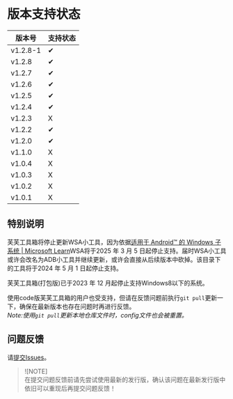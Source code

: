 # 版本支持状态

| 版本号 | 支持状态 |
|-----|-----|
| v1.2.8-1 | ✔ |
| v1.2.8 | ✔ |
| v1.2.7 | ✔ |
| v1.2.6 | ✔ |
| v1.2.5 | ✔ |
| v1.2.4 | ✔ |
| v1.2.3 | X |
| v1.2.2 | ✔ |
| v1.2.0 | ✔ |
| v1.1.0 | X |
| v1.0.4 | X |
| v1.0.3 | X |
| v1.0.2 | X |
| v1.0.1 | X |

## 特别说明

芙芙工具箱将停止更新WSA小工具，因为依据[适用于 Android™️ 的 Windows 子系统 | Microsoft Learn](https://learn.microsoft.com/zh-cn/windows/android/wsa/)WSA将于2025 年 3 月 5 日起停止支持。届时WSA小工具或许会改名为ADB小工具并继续更新，或许会直接从后续版本中砍掉。该目录下的工具将于2024 年 5 月 1 日起停止支持。<br>

芙芙工具箱(打包版)已于2023 年 12 月起停止支持Windows8以下的系统。<br>

使用code版芙芙工具箱的用户也受支持，但请在反馈问题前执行`git pull`更新一下，确保在最新版本也存在问题时再进行反馈。<br>
*Note:使用`git pull`更新本地仓库文件时，config文件也会被重置。*<br>

## 问题反馈

请[提交Issues](https://github.com/DuckDuckStudio/Fufu_Tools/issues/new)。

> ![NOTE]<br>
> 在提交问题反馈前请先尝试使用最新的发行版，确认该问题在最新发行版中依旧可以重现后再提交问题反馈！<br>